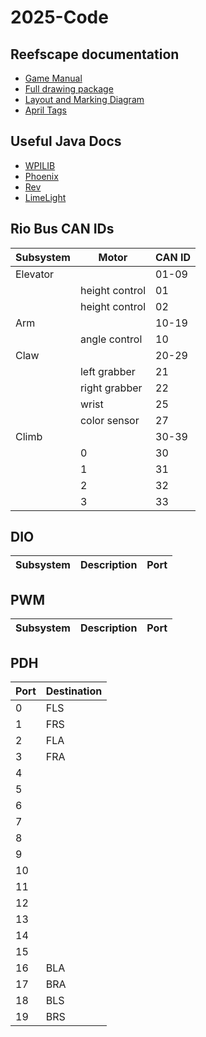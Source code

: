 # 2025-Code

## Reefscape documentation

- [Game Manual](https://firstfrc.blob.core.windows.net/frc2025/Manual/2025GameManual.pdf)
- [Full drawing package](https://firstfrc.blob.core.windows.net/frc2025/FieldAssets/2025FieldDrawings.pdf)
- [Layout and Marking Diagram](https://firstfrc.blob.core.windows.net/frc2025/FieldAssets/2025FieldDrawings-FieldLayoutAndMarking.pdf)
- [April Tags](https://firstfrc.blob.core.windows.net/frc2025/FieldAssets/Apriltag_Images_and_User_Guide.pdf)

## Useful Java Docs

- [WPILIB](https://github.wpilib.org/allwpilib/docs/release/java/index.html)
- [Phoenix](https://api.ctr-electronics.com/phoenix6/release/java/)
- [Rev](https://codedocs.revrobotics.com/java/com/revrobotics/package-summary.html)
- [LimeLight](https://docs.limelightvision.io/docs/docs-limelight/apis/limelight-lib)

## Rio Bus CAN IDs
| Subsystem | Motor          | CAN ID |
| --------- | -------------- | ------ |
| Elevator  |                | 01-09  |
|           | height control | 01     |
|           | height control | 02     |
| Arm       |                | 10-19  |
|           | angle control  | 10     |
| Claw      |                | 20-29  |
|           | left grabber   | 21     |
|           | right grabber  | 22     |
|           | wrist          | 25     |
|           | color sensor   | 27     |
| Climb     |                | 30-39  |
|           | 0              | 30     |
|           | 1              | 31     |
|           | 2              | 32     |
|           | 3              | 33     |

## DIO
| Subsystem | Description          | Port   |
| --------- | -------------------- | ------ |

## PWM
| Subsystem | Description          | Port   |
| --------- | -------------------- | ------ |

## PDH
| Port | Destination |
| ---- | ----------- |
| 0    | FLS         |
| 1    | FRS         |
| 2    | FLA         |
| 3    | FRA         |
| 4    |             |
| 5    |             |
| 6    |             |
| 7    |             |
| 8    |             |
| 9    |             |
| 10   |             |
| 11   |             |
| 12   |             |
| 13   |             |
| 14   |             |
| 15   |             |
| 16   | BLA         |
| 17   | BRA         |
| 18   | BLS         |
| 19   | BRS         |